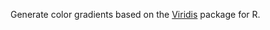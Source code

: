 Generate color gradients based on the [Viridis](https://cran.r-project.org/web/packages/viridis/index.html) package for R.